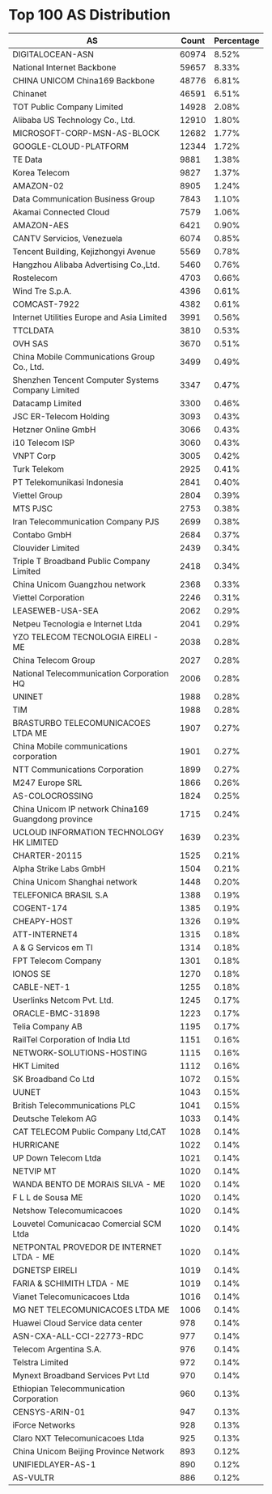 # Top 100 AS Distribution
| AS | Count | Percentage |
|----|----|----|
| DIGITALOCEAN-ASN | 60974 | 8.52% |
| National Internet Backbone | 59657 | 8.33% |
| CHINA UNICOM China169 Backbone | 48776 | 6.81% |
| Chinanet | 46591 | 6.51% |
| TOT Public Company Limited | 14928 | 2.08% |
| Alibaba US Technology Co., Ltd. | 12910 | 1.80% |
| MICROSOFT-CORP-MSN-AS-BLOCK | 12682 | 1.77% |
| GOOGLE-CLOUD-PLATFORM | 12344 | 1.72% |
| TE Data | 9881 | 1.38% |
| Korea Telecom | 9827 | 1.37% |
| AMAZON-02 | 8905 | 1.24% |
| Data Communication Business Group | 7843 | 1.10% |
| Akamai Connected Cloud | 7579 | 1.06% |
| AMAZON-AES | 6421 | 0.90% |
| CANTV Servicios, Venezuela | 6074 | 0.85% |
| Tencent Building, Kejizhongyi Avenue | 5569 | 0.78% |
| Hangzhou Alibaba Advertising Co.,Ltd. | 5460 | 0.76% |
| Rostelecom | 4703 | 0.66% |
| Wind Tre S.p.A. | 4396 | 0.61% |
| COMCAST-7922 | 4382 | 0.61% |
| Internet Utilities Europe and Asia Limited | 3991 | 0.56% |
| TTCLDATA | 3810 | 0.53% |
| OVH SAS | 3670 | 0.51% |
| China Mobile Communications Group Co., Ltd. | 3499 | 0.49% |
| Shenzhen Tencent Computer Systems Company Limited | 3347 | 0.47% |
| Datacamp Limited | 3300 | 0.46% |
| JSC ER-Telecom Holding | 3093 | 0.43% |
| Hetzner Online GmbH | 3066 | 0.43% |
| i10 Telecom ISP | 3060 | 0.43% |
| VNPT Corp | 3005 | 0.42% |
| Turk Telekom | 2925 | 0.41% |
| PT Telekomunikasi Indonesia | 2841 | 0.40% |
| Viettel Group | 2804 | 0.39% |
| MTS PJSC | 2753 | 0.38% |
| Iran Telecommunication Company PJS | 2699 | 0.38% |
| Contabo GmbH | 2684 | 0.37% |
| Clouvider Limited | 2439 | 0.34% |
| Triple T Broadband Public Company Limited | 2418 | 0.34% |
| China Unicom Guangzhou network | 2368 | 0.33% |
| Viettel Corporation | 2246 | 0.31% |
| LEASEWEB-USA-SEA | 2062 | 0.29% |
| Netpeu Tecnologia e Internet Ltda | 2041 | 0.29% |
| YZO TELECOM TECNOLOGIA EIRELI - ME | 2038 | 0.28% |
| China Telecom Group | 2027 | 0.28% |
| National Telecommunication Corporation HQ | 2006 | 0.28% |
| UNINET | 1988 | 0.28% |
| TIM | 1988 | 0.28% |
| BRASTURBO TELECOMUNICACOES LTDA ME | 1907 | 0.27% |
| China Mobile communications corporation | 1901 | 0.27% |
| NTT Communications Corporation | 1899 | 0.27% |
| M247 Europe SRL | 1866 | 0.26% |
| AS-COLOCROSSING | 1824 | 0.25% |
| China Unicom IP network China169 Guangdong province | 1715 | 0.24% |
| UCLOUD INFORMATION TECHNOLOGY HK LIMITED | 1639 | 0.23% |
| CHARTER-20115 | 1525 | 0.21% |
| Alpha Strike Labs GmbH | 1504 | 0.21% |
| China Unicom Shanghai network | 1448 | 0.20% |
| TELEFONICA BRASIL S.A | 1388 | 0.19% |
| COGENT-174 | 1385 | 0.19% |
| CHEAPY-HOST | 1326 | 0.19% |
| ATT-INTERNET4 | 1315 | 0.18% |
| A & G Servicos em TI | 1314 | 0.18% |
| FPT Telecom Company | 1301 | 0.18% |
| IONOS SE | 1270 | 0.18% |
| CABLE-NET-1 | 1255 | 0.18% |
| Userlinks Netcom Pvt. Ltd. | 1245 | 0.17% |
| ORACLE-BMC-31898 | 1223 | 0.17% |
| Telia Company AB | 1195 | 0.17% |
| RailTel Corporation of India Ltd | 1151 | 0.16% |
| NETWORK-SOLUTIONS-HOSTING | 1115 | 0.16% |
| HKT Limited | 1112 | 0.16% |
| SK Broadband Co Ltd | 1072 | 0.15% |
| UUNET | 1043 | 0.15% |
| British Telecommunications PLC | 1041 | 0.15% |
| Deutsche Telekom AG | 1033 | 0.14% |
| CAT TELECOM Public Company Ltd,CAT | 1028 | 0.14% |
| HURRICANE | 1022 | 0.14% |
| UP Down Telecom Ltda | 1021 | 0.14% |
| NETVIP MT | 1020 | 0.14% |
| WANDA BENTO DE MORAIS SILVA - ME | 1020 | 0.14% |
| F L L de Sousa ME | 1020 | 0.14% |
| Netshow Telecomumicacoes | 1020 | 0.14% |
| Louvetel Comunicacao Comercial SCM Ltda | 1020 | 0.14% |
| NETPONTAL PROVEDOR DE INTERNET LTDA - ME | 1020 | 0.14% |
| DGNETSP EIRELI | 1019 | 0.14% |
| FARIA & SCHIMITH LTDA - ME | 1019 | 0.14% |
| Vianet Telecomunicacoes Ltda | 1016 | 0.14% |
| MG NET TELECOMUNICACOES LTDA ME | 1006 | 0.14% |
| Huawei Cloud Service data center | 978 | 0.14% |
| ASN-CXA-ALL-CCI-22773-RDC | 977 | 0.14% |
| Telecom Argentina S.A. | 976 | 0.14% |
| Telstra Limited | 972 | 0.14% |
| Mynext Broadband Services Pvt Ltd | 970 | 0.14% |
| Ethiopian Telecommunication Corporation | 960 | 0.13% |
| CENSYS-ARIN-01 | 947 | 0.13% |
| iForce Networks | 928 | 0.13% |
| Claro NXT Telecomunicacoes Ltda | 925 | 0.13% |
| China Unicom Beijing Province Network | 893 | 0.12% |
| UNIFIEDLAYER-AS-1 | 890 | 0.12% |
| AS-VULTR | 886 | 0.12% |
